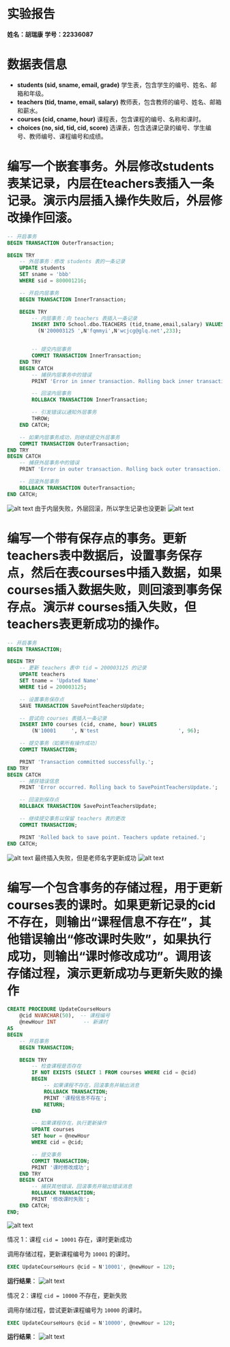 # 实验报告

**姓名：胡瑞康**
**学号：22336087**


# 数据表信息
- **students (sid, sname, email, grade)**
  学生表，包含学生的编号、姓名、邮箱和年级。
- **teachers (tid, tname, email, salary)**
  教师表，包含教师的编号、姓名、邮箱和薪水。
- **courses (cid, cname, hour)**
  课程表，包含课程的编号、名称和课时。
- **choices (no, sid, tid, cid, score)**
  选课表，包含选课记录的编号、学生编号、教师编号、课程编号和成绩。


# 编写一个嵌套事务。外层修改students表某记录，内层在teachers表插入一条记录。演示内层插入操作失败后，外层修改操作回滚。

```sql
-- 开启事务
BEGIN TRANSACTION OuterTransaction;

BEGIN TRY
    -- 外层事务：修改 students 表的一条记录
    UPDATE students
    SET sname = 'bbb'
    WHERE sid = 800001216;

    -- 开启内层事务
    BEGIN TRANSACTION InnerTransaction;

    BEGIN TRY
        -- 内层事务：向 teachers 表插入一条记录
        INSERT INTO School.dbo.TEACHERS (tid,tname,email,salary) VALUES
	      (N'200003125 ',N'fqmmyi',N'wcjcg@glq.net',233);


        -- 提交内层事务
        COMMIT TRANSACTION InnerTransaction;
    END TRY
    BEGIN CATCH
        -- 捕获内层事务中的错误
        PRINT 'Error in inner transaction. Rolling back inner transaction.';

        -- 回滚内层事务
        ROLLBACK TRANSACTION InnerTransaction;

        -- 引发错误以通知外层事务
        THROW;
    END CATCH;

    -- 如果内层事务成功，则继续提交外层事务
    COMMIT TRANSACTION OuterTransaction;
END TRY
BEGIN CATCH
    -- 捕获外层事务中的错误
    PRINT 'Error in outer transaction. Rolling back outer transaction.';

    -- 回滚外层事务
    ROLLBACK TRANSACTION OuterTransaction;
END CATCH;
```
![alt text](image.png)
由于内层失败，外层回滚，所以学生记录也没更新
![alt text](image-1.png)
# 编写一个带有保存点的事务。更新teachers表中数据后，设置事务保存点，然后在表courses中插入数据，如果courses插入数据失败，则回滚到事务保存点。演示# courses插入失败，但teachers表更新成功的操作。
```sql
-- 开启事务
BEGIN TRANSACTION;

BEGIN TRY
    -- 更新 teachers 表中 tid = 200003125 的记录
    UPDATE teachers
    SET tname = 'Updated Name'
    WHERE tid = 200003125;

    -- 设置事务保存点
    SAVE TRANSACTION SavePointTeachersUpdate;

    -- 尝试向 courses 表插入一条记录
    INSERT INTO courses (cid, cname, hour) VALUES
        (N'10001     ', N'test                          ', 96);

    -- 提交事务（如果所有操作成功）
    COMMIT TRANSACTION;

    PRINT 'Transaction committed successfully.';
END TRY
BEGIN CATCH
    -- 捕获错误信息
    PRINT 'Error occurred. Rolling back to SavePointTeachersUpdate.';

    -- 回滚到保存点
    ROLLBACK TRANSACTION SavePointTeachersUpdate;

    -- 继续提交事务以保留 teachers 表的更改
    COMMIT TRANSACTION;

    PRINT 'Rolled back to save point. Teachers update retained.';
END CATCH;
```
![alt text](image-2.png)
最终插入失败，但是老师名字更新成功
![alt text](image-3.png)

# 编写一个包含事务的存储过程，用于更新courses表的课时。如果更新记录的cid不存在，则输出“课程信息不存在”，其他错误输出“修改课时失败”，如果执行成功，则输出“课时修改成功”。调用该存储过程，演示更新成功与更新失败的操作
```sql
CREATE PROCEDURE UpdateCourseHours
    @cid NVARCHAR(50),  -- 课程编号
    @newHour INT         -- 新课时
AS
BEGIN
    -- 开启事务
    BEGIN TRANSACTION;

    BEGIN TRY
        -- 检查课程是否存在
        IF NOT EXISTS (SELECT 1 FROM courses WHERE cid = @cid)
        BEGIN
            -- 如果课程不存在，回滚事务并输出消息
            ROLLBACK TRANSACTION;
            PRINT '课程信息不存在';
            RETURN;
        END

        -- 如果课程存在，执行更新操作
        UPDATE courses
        SET hour = @newHour
        WHERE cid = @cid;

        -- 提交事务
        COMMIT TRANSACTION;
        PRINT '课时修改成功';
    END TRY
    BEGIN CATCH
        -- 捕获其他错误，回滚事务并输出错误消息
        ROLLBACK TRANSACTION;
        PRINT '修改课时失败';
    END CATCH;
END;
```
![alt text](image-4.png)

情况 1：课程 `cid = 10001` 存在，课时更新成功

调用存储过程，更新课程编号为 `10001` 的课时。

```sql
EXEC UpdateCourseHours @cid = N'10001', @newHour = 120;
```

**运行结果**：
![alt text](image-5.png)

情况 2：课程 `cid = 10000` 不存在，更新失败

调用存储过程，尝试更新课程编号为 `10000` 的课时。

```sql
EXEC UpdateCourseHours @cid = N'10000', @newHour = 120;
```

**运行结果**：
![alt text](image-6.png)
